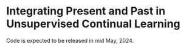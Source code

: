# Integrating Present and Past in Unsupervised Continual Learning

Code is expected to be released in mid May, 2024.
